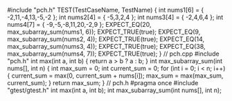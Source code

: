 #include "pch.h"
TEST(TestCaseName, TestName) {
	int nums1[6] = { -2,11,-4,13,-5,-2 };
	int nums2[4] = { -5,3,2,4 }; 
	int nums3[4] = { -2,4,6,4 };
	int nums4[7] = { -9,-5,-8,11,20,-2,9 };
  EXPECT_EQ(20, max_subarray_sum(nums1, 6));
  EXPECT_TRUE(true);
  EXPECT_EQ(9, max_subarray_sum(nums2, 4));
  EXPECT_TRUE(true);
  EXPECT_EQ(14, max_subarray_sum(nums3, 4));
  EXPECT_TRUE(true);
  EXPECT_EQ(38, max_subarray_sum(nums4, 7));
  EXPECT_TRUE(true);
}
// pch.cpp
#include "pch.h"
int max(int a, int b) {
    return a > b ? a : b;
}
int max_subarray_sum(int nums[], int n) {
    int max_sum = 0;
    int current_sum = 0;
    for (int i = 0; i < n; i++) {
        current_sum = max(0, current_sum + nums[i]);
        max_sum = max(max_sum, current_sum);
    }
    return max_sum;
}
// pch.h
#pragma once
#include "gtest/gtest.h"
int max(int a, int b);
int max_subarray_sum(int nums[], int n);
